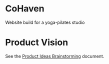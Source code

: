 # CoHaven
Website build for a yoga-pilates studio

# Product Vision

See the [Product Ideas Brainstorming](docs/product-ideas-brainstorming.md) document.